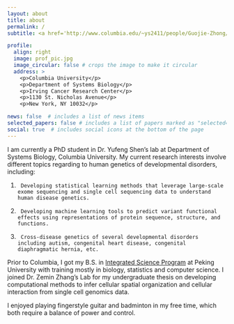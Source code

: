 ```yaml
---
layout: about
title: about
permalink: /
subtitle: <a href='http://www.columbia.edu/~ys2411/people/Guojie-Zhong/'>PhD Candidate</a>, Department of Systems Biology, Columbia University. 

profile:
  align: right
  image: prof_pic.jpg
  image_circular: false # crops the image to make it circular
  address: >
    <p>Columbia University</p>
    <p>Department of Systems Biology</p>
    <p>Irving Cancer Research Center</p>
    <p>1130 St. Nicholas Avenue</p>
    <p>New York, NY 10032</p>

news: false  # includes a list of news items
selected_papers: false # includes a list of papers marked as "selected={true}"
social: true  # includes social icons at the bottom of the page
---
```


I am currently a PhD student in Dr. Yufeng Shen’s lab at Department of Systems Biology, Columbia University. My current research interests involve different topics regarding to human genetics of developmental disorders, including:
1.      Developing statistical learning methods that leverage large-scale exome sequencing and single cell sequencing data to understand human disease genetics.
2.      Developing machine learning tools to predict variant functional effects using representations of protein sequence, structure, and functions.
3.      Cross-disease genetics of several developmental disorders including autism, congenital heart disease, congenital diaphragmatic hernia, etc.

Prior to Columbia, I got my B.S. in <a href='http://cqb.pku.edu.cn/cqben/'>Integrated Science Program</a> at Peking University with training mostly in biology, statistics and computer science. I joined Dr. Zemin Zhang’s Lab for my undergraduate thesis on developing computational methods to infer cellular spatial organization and cellular interaction from single cell genomics data.

I enjoyed playing fingerstyle guitar and badminton in my free time, which both require a balance of power and  control.
